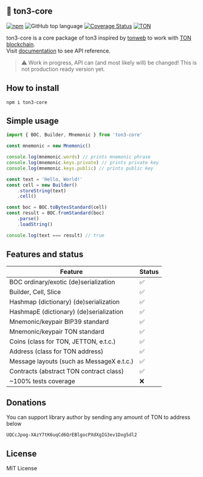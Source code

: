 ## 💎 ton3-core

[![npm](https://img.shields.io/npm/v/ton3-core)](https://www.npmjs.com/package/ton3-core) 
![GitHub top language](https://img.shields.io/github/languages/top/tonstack/ton3-core) 
[![Coverage Status](https://coveralls.io/repos/github/tonstack/ton3-core/badge.svg?branch=main)](https://coveralls.io/github/tonstack/ton3-core?branch=main) 
[![TON](https://img.shields.io/badge/based%20on-The%20Open%20Network-blue)](https://ton.org/)

ton3-core is a core package of ton3 inspired by [tonweb](https://github.com/toncenter/tonweb) to work with [TON blockchain](https://ton.org).\
Visit [documentation](./docs/) to see API reference.
> :warning: Work in progress, API can (and most likely will) be changed! This is not production ready version yet.

## How to install
```
npm i ton3-core
```

## Simple usage
```typescript
import { BOC, Builder, Mnemonic } from 'ton3-core'

const mnemonic = new Mnemonic()

console.log(mnemonic.words) // prints mnemonic phrase
console.log(mnemonic.keys.private) // prints private key
console.log(mnemonic.keys.public) // prints public key

const text = 'Hello, World!'
const cell = new Builder()
    .storeString(text)
    .cell()

const boc = BOC.toBytesStandard(cell)
const result = BOC.fromStandard(boc)
    .parse()
    .loadString()

console.log(text === result) // true
```

## Features and status

| Feature                                     | Status  |
|---------------------------------------------|-------- |
| BOC ordinary/exotic (de)serialization       | ✅      |
| Builder, Cell, Slice                        | ✅      |
| Hashmap (dictionary) (de)serialization      | ✅      |
| HashmapE (dictionary) (de)serialization     | ✅      |
| Mnemonic/keypair BIP39 standard             | ✅      |
| Mnemonic/keypair TON standard               | ✅      |
| Coins (class for TON, JETTON, e.t.c.)       | ✅      |
| Address (class for TON address)             | ✅      |
| Message layouts (such as MessageX e.t.c.)   | ✅      |
| Contracts (abstract TON contract class)     | ✅      |
| ~100% tests coverage                        | ❌      |

## Donations
You can support library author by sending any amount of TON to address below
```
UQCcJpog-XAzY7tK6uqCd6QrEBlgocPXdXgIG3ev1Dxg5dl2
```

## License

MIT License
